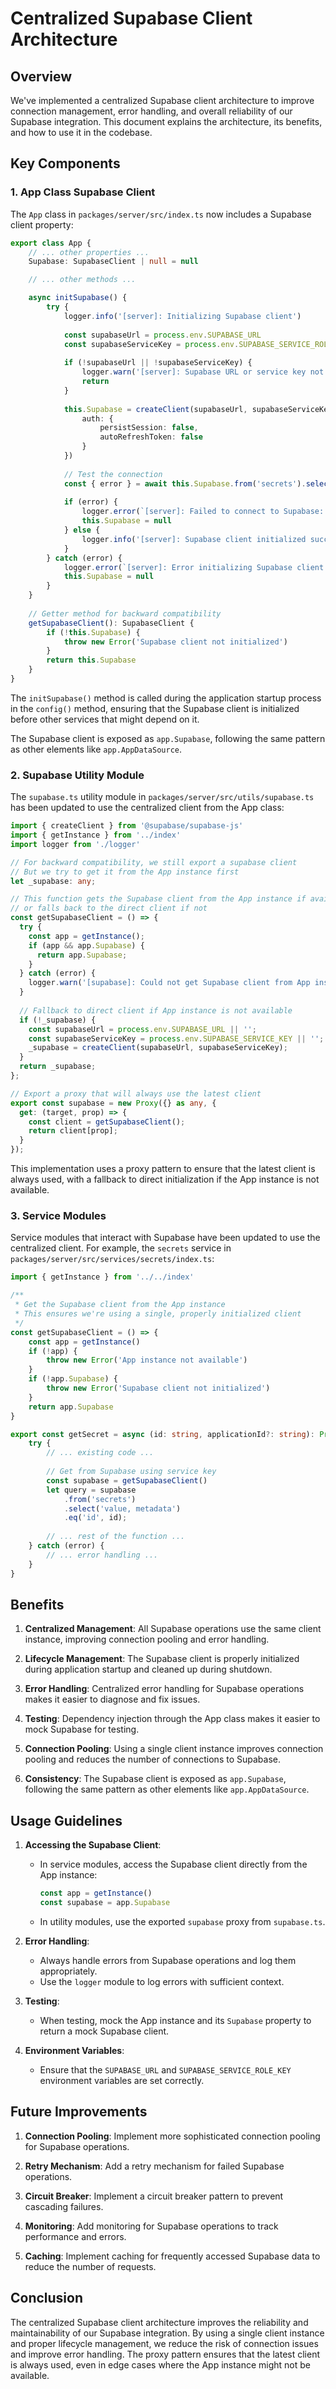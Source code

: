 # Centralized Supabase Client Architecture

## Overview

We've implemented a centralized Supabase client architecture to improve connection management, error handling, and overall reliability of our Supabase integration. This document explains the architecture, its benefits, and how to use it in the codebase.

## Key Components

### 1. App Class Supabase Client

The `App` class in `packages/server/src/index.ts` now includes a Supabase client property:

```typescript
export class App {
    // ... other properties ...
    Supabase: SupabaseClient | null = null

    // ... other methods ...

    async initSupabase() {
        try {
            logger.info('[server]: Initializing Supabase client')
            
            const supabaseUrl = process.env.SUPABASE_URL
            const supabaseServiceKey = process.env.SUPABASE_SERVICE_ROLE_KEY
            
            if (!supabaseUrl || !supabaseServiceKey) {
                logger.warn('[server]: Supabase URL or service key not provided, Supabase integration will not be available')
                return
            }
            
            this.Supabase = createClient(supabaseUrl, supabaseServiceKey, {
                auth: {
                    persistSession: false,
                    autoRefreshToken: false
                }
            })
            
            // Test the connection
            const { error } = await this.Supabase.from('secrets').select('id').limit(1)
            
            if (error) {
                logger.error(`[server]: Failed to connect to Supabase: ${error.message}`)
                this.Supabase = null
            } else {
                logger.info('[server]: Supabase client initialized successfully')
            }
        } catch (error) {
            logger.error(`[server]: Error initializing Supabase client: ${error}`)
            this.Supabase = null
        }
    }
    
    // Getter method for backward compatibility
    getSupabaseClient(): SupabaseClient {
        if (!this.Supabase) {
            throw new Error('Supabase client not initialized')
        }
        return this.Supabase
    }
}
```

The `initSupabase()` method is called during the application startup process in the `config()` method, ensuring that the Supabase client is initialized before other services that might depend on it.

The Supabase client is exposed as `app.Supabase`, following the same pattern as other elements like `app.AppDataSource`.

### 2. Supabase Utility Module

The `supabase.ts` utility module in `packages/server/src/utils/supabase.ts` has been updated to use the centralized client from the App class:

```typescript
import { createClient } from '@supabase/supabase-js'
import { getInstance } from '../index'
import logger from './logger'

// For backward compatibility, we still export a supabase client
// But we try to get it from the App instance first
let _supabase: any;

// This function gets the Supabase client from the App instance if available,
// or falls back to the direct client if not
const getSupabaseClient = () => {
  try {
    const app = getInstance();
    if (app && app.Supabase) {
      return app.Supabase;
    }
  } catch (error) {
    logger.warn('[supabase]: Could not get Supabase client from App instance, falling back to direct client');
  }
  
  // Fallback to direct client if App instance is not available
  if (!_supabase) {
    const supabaseUrl = process.env.SUPABASE_URL || '';
    const supabaseServiceKey = process.env.SUPABASE_SERVICE_KEY || '';
    _supabase = createClient(supabaseUrl, supabaseServiceKey);
  }
  return _supabase;
};

// Export a proxy that will always use the latest client
export const supabase = new Proxy({} as any, {
  get: (target, prop) => {
    const client = getSupabaseClient();
    return client[prop];
  }
});
```

This implementation uses a proxy pattern to ensure that the latest client is always used, with a fallback to direct initialization if the App instance is not available.

### 3. Service Modules

Service modules that interact with Supabase have been updated to use the centralized client. For example, the `secrets` service in `packages/server/src/services/secrets/index.ts`:

```typescript
import { getInstance } from '../../index'

/**
 * Get the Supabase client from the App instance
 * This ensures we're using a single, properly initialized client
 */
const getSupabaseClient = () => {
    const app = getInstance()
    if (!app) {
        throw new Error('App instance not available')
    }
    if (!app.Supabase) {
        throw new Error('Supabase client not initialized')
    }
    return app.Supabase
}

export const getSecret = async (id: string, applicationId?: string): Promise<any> => {
    try {
        // ... existing code ...
        
        // Get from Supabase using service key
        const supabase = getSupabaseClient()
        let query = supabase
            .from('secrets')
            .select('value, metadata')
            .eq('id', id);
        
        // ... rest of the function ...
    } catch (error) {
        // ... error handling ...
    }
}
```

## Benefits

1. **Centralized Management**: All Supabase operations use the same client instance, improving connection pooling and error handling.

2. **Lifecycle Management**: The Supabase client is properly initialized during application startup and cleaned up during shutdown.

3. **Error Handling**: Centralized error handling for Supabase operations makes it easier to diagnose and fix issues.

4. **Testing**: Dependency injection through the App class makes it easier to mock Supabase for testing.

5. **Connection Pooling**: Using a single client instance improves connection pooling and reduces the number of connections to Supabase.

6. **Consistency**: The Supabase client is exposed as `app.Supabase`, following the same pattern as other elements like `app.AppDataSource`.

## Usage Guidelines

1. **Accessing the Supabase Client**:
   - In service modules, access the Supabase client directly from the App instance:
     ```typescript
     const app = getInstance()
     const supabase = app.Supabase
     ```
   - In utility modules, use the exported `supabase` proxy from `supabase.ts`.

2. **Error Handling**:
   - Always handle errors from Supabase operations and log them appropriately.
   - Use the `logger` module to log errors with sufficient context.

3. **Testing**:
   - When testing, mock the App instance and its `Supabase` property to return a mock Supabase client.

4. **Environment Variables**:
   - Ensure that the `SUPABASE_URL` and `SUPABASE_SERVICE_ROLE_KEY` environment variables are set correctly.

## Future Improvements

1. **Connection Pooling**: Implement more sophisticated connection pooling for Supabase operations.

2. **Retry Mechanism**: Add a retry mechanism for failed Supabase operations.

3. **Circuit Breaker**: Implement a circuit breaker pattern to prevent cascading failures.

4. **Monitoring**: Add monitoring for Supabase operations to track performance and errors.

5. **Caching**: Implement caching for frequently accessed Supabase data to reduce the number of requests.

## Conclusion

The centralized Supabase client architecture improves the reliability and maintainability of our Supabase integration. By using a single client instance and proper lifecycle management, we reduce the risk of connection issues and improve error handling. The proxy pattern ensures that the latest client is always used, even in edge cases where the App instance might not be available. 